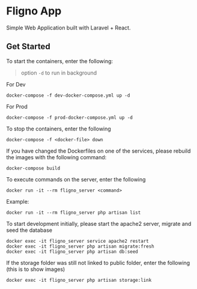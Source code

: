 # Fligno App

Simple Web Application built with Laravel + React.

## Get Started

To start the containers, enter the following:
> option `-d` to run in background

For Dev
```
docker-compose -f dev-docker-compose.yml up -d
```

For Prod
```
docker-compose -f prod-docker-compose.yml up -d
```

To stop the containers, enter the following
```
docker-compose -f <docker-file> down
```

If you have changed the Dockerfiles on one of the services, please rebuild the images with the following command:
```
docker-compose build
```

To execute commands on the server, enter the following
```
docker run -it --rm fligno_server <command>
```
Example:
```
docker run -it --rm fligno_server php artisan list
```

To start development initially, please start the apache2 server, migrate and seed the database
```
docker exec -it fligno_server service apache2 restart
docker exec -it fligno_server php artisan migrate:fresh
docker exec -it fligno_server php artisan db:seed
```
If the storage folder was still not linked to public folder, enter the following (this is to show images)
```
docker exec -it fligno_server php artisan storage:link
```